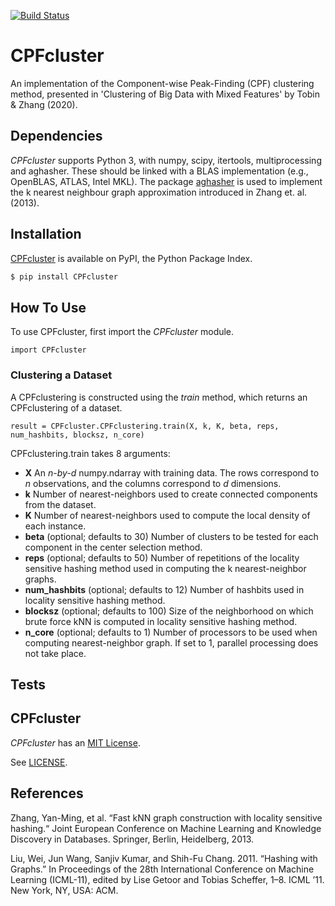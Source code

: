 [![Build Status](https://github.com/dstein64/aghasher/workflows/build/badge.svg)](https://github.com/dstein64/aghasher/actions)

CPFcluster
========

An implementation of the Component-wise Peak-Finding (CPF) clustering method, presented in 'Clustering of Big Data with Mixed Features' by Tobin & Zhang (2020).

Dependencies
------------

*CPFcluster* supports Python 3, with numpy, scipy, itertools, multiprocessing and aghasher. These should be linked with a BLAS implementation
(e.g., OpenBLAS, ATLAS, Intel MKL). The package [aghasher](https://pypi.python.org/pypi/aghasher) is used to implement the k nearest neighbour graph approximation introduced in Zhang et. al. (2013). 

Installation
------------

[CPFcluster](https://pypi.python.org/pypi/CPFcluster) is available on PyPI, the Python Package Index.

```sh
$ pip install CPFcluster
```

How To Use
----------

To use CPFcluster, first import the *CPFcluster* module.

    import CPFcluster
    
### Clustering a Dataset

A CPFclustering is constructed using the *train* method, which returns an CPFclustering of a dataset.

    result = CPFcluster.CPFclustering.train(X, k, K, beta, reps, num_hashbits, blocksz, n_core)

CPFclustering.train takes 8 arguments:

* **X** An *n-by-d* numpy.ndarray with training data. The rows correspond to *n* observations, and the columns
  correspond to *d* dimensions.
* **k** Number of nearest-neighbors used to create connected components from the dataset.
* **K** Number of nearest-neighbors used to compute the local density of each instance.
* **beta** (optional; defaults to 30) Number of clusters to be tested for each component in the center selection method. 
* **reps** (optional; defaults to 50) Number of repetitions of the locality sensitive hashing method used in computing the k nearest-neighbor graphs. 
* **num_hashbits** (optional; defaults to 12) Number of hashbits used in locality sensitive hashing method. 
* **blocksz** (optional; defaults to 100) Size of the neighborhood on which brute force kNN is computed in locality sensitive hashing method. 
* **n_core** (optional; defaults to 1) Number of processors to be used when computing nearest-neighbor graph. If set to 1, parallel processing does not take place. 


Tests
-----


CPFcluster
-------

*CPFcluster* has an [MIT License](https://en.wikipedia.org/wiki/MIT_License).

See [LICENSE](LICENSE).

References
----------
Zhang, Yan-Ming, et al. “Fast kNN graph construction with locality sensitive hashing.“ Joint European Conference on Machine Learning and Knowledge Discovery in Databases. Springer, Berlin, Heidelberg, 2013.

Liu, Wei, Jun Wang, Sanjiv Kumar, and Shih-Fu Chang. 2011. “Hashing with Graphs.” In Proceedings of the 28th
International Conference on Machine Learning (ICML-11), edited by Lise Getoor and Tobias Scheffer, 1–8. ICML ’11. New
York, NY, USA: ACM.
